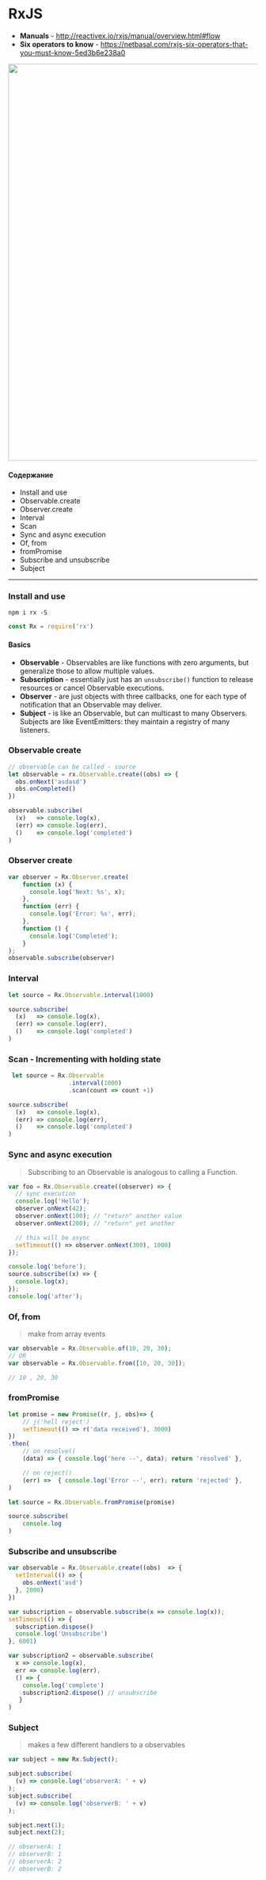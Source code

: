 # RxJS

* **Manuals** - http://reactivex.io/rxjs/manual/overview.html#flow
* **Six operators to know** - https://netbasal.com/rxjs-six-operators-that-you-must-know-5ed3b6e238a0


<p align="center" style="text-align:center;">
  <img src="https://github.com/Nikeweke/RxJS/blob/master/schema-rxjs.png?raw=true" width="800" />
</p>


#### Содержание
* Install and use
* Observable.create
* Observer.create
* Interval
* Scan
* Sync and async execution 
* Of, from
* fromPromise
* Subscribe and unsubscribe
* Subject
--- 

### Install and use 
```
npm i rx -S
```

```js
const Rx = require('rx')
```

#### Basics
* **Observable** - Observables are like functions with zero arguments, but generalize those to allow multiple values.
* **Subscription** - essentially just has an `unsubscribe()` function to release resources or cancel Observable executions.
* **Observer** - are just objects with three callbacks, one for each type of notification that an Observable may deliver. 
* **Subject** - is like an Observable, but can multicast to many Observers. Subjects are like EventEmitters: they maintain a registry of many listeners.

### Observable create
```js
// observable can be called - source
let observable = rx.Observable.create((obs) => {
  obs.onNext('asdasd')
  obs.onCompleted()
})

observable.subscribe(
  (x)   => console.log(x),
  (err) => console.log(err),
  ()    => console.log('completed')
)
```



### Observer create
```js
var observer = Rx.Observer.create(
    function (x) {
      console.log('Next: %s', x);
    },
    function (err) {
      console.log('Error: %s', err);
    },
    function () {
      console.log('Completed');
    }
);
observable.subscribe(observer)
```

### Interval 
```js
let source = Rx.Observable.interval(1000)

source.subscribe(
  (x)   => console.log(x),
  (err) => console.log(err),
  ()    => console.log('completed')
)
```

### Scan - Incrementing with holding state
```js
 let source = Rx.Observable
                 .interval(1000)
                 .scan(count => count +1)

source.subscribe(
  (x)   => console.log(x),
  (err) => console.log(err),
  ()    => console.log('completed')
)
```

### Sync and async execution
> Subscribing to an Observable is analogous to calling a Function. 
```js
var foo = Rx.Observable.create((observer) => {
  // sync execution
  console.log('Hello');
  observer.onNext(42);
  observer.onNext(100); // "return" another value
  observer.onNext(200); // "return" yet another

  // this will be async
  setTimeout(() => observer.onNext(300), 1000) 
});

console.log('before');
source.subscribe((x) => {
  console.log(x);
});
console.log('after');
```

### Of, from
> make from array events 
```js
var observable = Rx.Observable.of(10, 20, 30);
// OR
var observable = Rx.Observable.from([10, 20, 30]);

// 10 , 20, 30
```

### fromPromise
```js
let promise = new Promise((r, j, obs)=> {
    // j('hell reject')
    setTimeout(() => r('data received'), 3000)
})
.then(
    // on resolve() 
    (data) => { console.log('here --', data); return 'resolved' },

    // on reject()
    (err) =>  { console.log('Error --', err); return 'rejected' },
)

let source = Rx.Observable.fromPromise(promise)

source.subscribe(
    console.log                        
)
```

### Subscribe and unsubscribe
```js
var observable = Rx.Observable.create((obs)  => {
  setInterval(() => { 
    obs.onNext('asd')
  }, 2000)
})

var subscription = observable.subscribe(x => console.log(x));
setTimeout(() => {
  subscription.dispose()
  console.log('Unsubscribe')
}, 6001)

var subscription2 = observable.subscribe(
  x => console.log(x),
  err => console.log(err),
  () => {
    console.log('complete')
    subscription2.dispose() // unsubscribe
   } 
)

```

### Subject
> makes a few different handlers to a observables
```js
var subject = new Rx.Subject();

subject.subscribe(
  (v) => console.log('observerA: ' + v)
);
subject.subscribe(
  (v) => console.log('observerB: ' + v)
);

subject.next(1);
subject.next(2);

// observerA: 1
// observerB: 1
// observerA: 2
// observerB: 2
```
